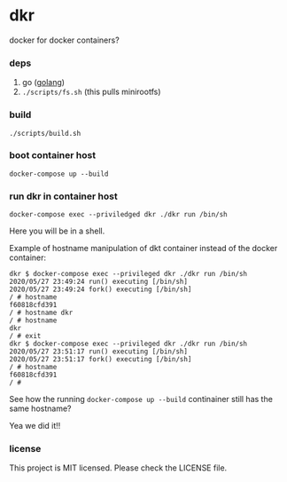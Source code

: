 # dkr

docker for docker containers?

### deps

1. go ([golang](https://golang.org/))
1. `./scripts/fs.sh` (this pulls minirootfs)

### build

`./scripts/build.sh`

### boot container host

`docker-compose up --build`

### run dkr in container host

`docker-compose exec --priviledged dkr ./dkr run /bin/sh`

Here you will be in a shell.

Example of hostname manipulation of dkt container instead of the docker container:

```
dkr $ docker-compose exec --privileged dkr ./dkr run /bin/sh
2020/05/27 23:49:24 run() executing [/bin/sh]
2020/05/27 23:49:24 fork() executing [/bin/sh]
/ # hostname
f60818cfd391
/ # hostname dkr
/ # hostname
dkr
/ # exit
dkr $ docker-compose exec --privileged dkr ./dkr run /bin/sh
2020/05/27 23:51:17 run() executing [/bin/sh]
2020/05/27 23:51:17 fork() executing [/bin/sh]
/ # hostname
f60818cfd391
/ # 
```

See how the running `docker-compose up --build` continainer still has the same hostname?

Yea we did it!!

### license

This project is MIT licensed. Please check the LICENSE file.
